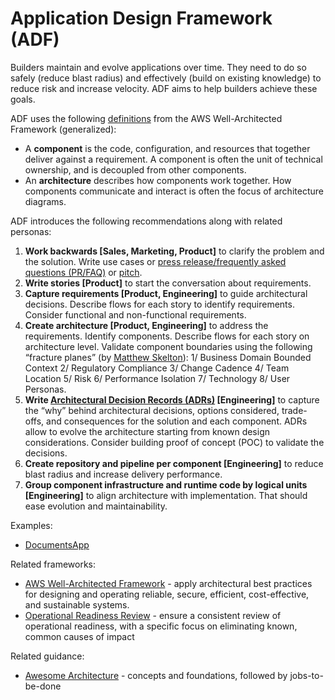 # Application Design Framework (ADF)
Builders maintain and evolve applications over time. They need to do so safely (reduce blast radius) and effectively (build on existing knowledge) to reduce risk and increase velocity. ADF aims to help builders achieve these goals.

ADF uses the following [definitions](https://docs.aws.amazon.com/wellarchitected/latest/framework/definitions.html) from the AWS Well-Architected Framework (generalized):
* A **component** is the code, configuration, and resources that together deliver against a requirement. A component is often the unit of technical ownership, and is decoupled from other components.
* An **architecture** describes how components work together. How components communicate and interact is often the focus of architecture diagrams.

ADF introduces the following recommendations along with related personas:
1. **Work backwards [Sales, Marketing, Product]** to clarify the problem and the solution. Write use cases or [press release/frequently asked questions (PR/FAQ)](https://productstrategy.co/working-backwards-the-amazon-prfaq-for-product-innovation/) or [pitch](https://basecamp.com/shapeup/1.5-chapter-06).
2. **Write stories [Product]** to start the conversation about requirements.
3. **Capture requirements [Product, Engineering]** to guide architectural decisions. Describe flows for each story to identify requirements. Consider functional and non-functional requirements.
4. **Create architecture [Product, Engineering]** to address the requirements. Identify components. Describe flows for each story on architecture level. Validate component boundaries using the following “fracture planes” (by [Matthew Skelton](https://blog.matthewskelton.net/about/)): 1/ Business Domain Bounded Context 2/ Regulatory Compliance 3/ Change Cadence 4/ Team Location 5/ Risk 6/ Performance Isolation 7/ Technology 8/ User Personas.
5. **Write [Architectural Decision Records (ADRs)](https://docs.aws.amazon.com/prescriptive-guidance/latest/architectural-decision-records/appendix.html) [Engineering]** to capture the “why” behind architectural decisions, options considered, trade-offs, and consequences for the solution and each component. ADRs allow to evolve the architecture starting from known design considerations. Consider building proof of concept (POC) to validate the decisions.
6. **Create repository and pipeline per component [Engineering]** to reduce blast radius and increase delivery performance.
7. **Group component infrastructure and runtime code by logical units [Engineering]** to align architecture with implementation. That should ease evolution and maintainability.

Examples:
* [DocumentsApp](examples/documentsapp/README.md)

Related frameworks:
* [AWS Well-Architected Framework](https://aws.amazon.com/architecture/well-architected/) - apply architectural best practices for designing and operating reliable, secure, efficient, cost-effective, and sustainable systems.
* [Operational Readiness Review](https://docs.aws.amazon.com/wellarchitected/latest/operational-readiness-reviews/wa-operational-readiness-reviews.html) - ensure a consistent review of operational readiness, with a specific focus on eliminating known, common causes of impact

Related guidance:
* [Awesome Architecture](https://github.com/alexpulver/awesome-architecture) - concepts and foundations, followed by jobs-to-be-done

